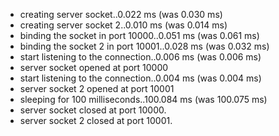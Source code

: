  * creating server socket..0.022 ms (was 0.030 ms)
 * creating server socket 2..0.010 ms (was 0.014 ms)
 * binding the socket in port 10000..0.051 ms (was 0.061 ms)
 * binding the socket 2 in port 10001..0.028 ms (was 0.032 ms)
 * start listening to the connection..0.006 ms (was 0.006 ms)
 * server socket opened at port 10000
 * start listening to the connection..0.004 ms (was 0.004 ms)
 * server socket 2 opened at port 10001
 * sleeping for 100 milliseconds..100.084 ms (was 100.075 ms)
 * server socket closed at port 10000.
 * server socket 2 closed at port 10001.
